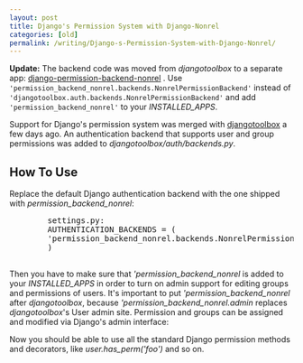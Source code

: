```yaml
---
layout: post
title: Django's Permission System with Django-Nonrel
categories: [old]
permalink: /writing/Django-s-Permission-System-with-Django-Nonrel/
---
```


**Update:** The backend code was moved from *djangotoolbox* to a separate app:
[django-permission-backend-nonrel](https://github.com/django-nonrel/django-permission-backend-nonrel) . Use 
``'permission_backend_nonrel.backends.NonrelPermissionBackend'`` instead of 
``'djangotoolbox.auth.backends.NonrelPermissionBackend'`` and add 
``'permission_backend_nonrel'`` to your *INSTALLED_APPS*.

Support for Django's permission system was merged with [djangotoolbox](https://github.com/django-nonrel/django-permission-backend-nonrel)
a few days ago. An authentication backend that supports user and group permissions 
was added to
*djangotoolbox/auth/backends.py*. 

How To Use 
------------
Replace the default Django authentication backend with the one shipped with 
*permission_backend_nonrel*: 

<div class="highlight">
    <pre>
        <span class="n">settings</span><span class="o">.</span><span class="n">py</span><span class="p">:</span>
        <span class="n">AUTHENTICATION_BACKENDS</span> <span class="o">=</span> <span class="p">(</span>
        <span class="s">'permission_backend_nonrel.backends.NonrelPermissionBackend',</span>
        <span class="p">)</span>
    </pre>
</div>

Then you have to make sure that *'permission_backend_nonrel* is added to your 
*INSTALLED_APPS* in order to turn on admin support for editing groups and 
permissions of users. It's important to put *'permission_backend_nonrel* 
after *djangotoolbox*, because *'permission_backend_nonrel.admin* replaces 
*djangotoolbox*'s User admin site. Permission and groups can be assigned and 
modified via Django's admin interface: 

Now you should be able to use all the standard Django permission methods and decorators, like *user.has_perm('foo')* and so on. 
